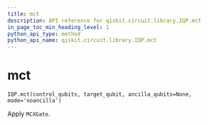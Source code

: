 ```yaml
---
title: mct
description: API reference for qiskit.circuit.library.IQP.mct
in_page_toc_min_heading_level: 1
python_api_type: method
python_api_name: qiskit.circuit.library.IQP.mct
---
```


# mct

<span id="qiskit.circuit.library.IQP.mct" />

`IQP.mct(control_qubits, target_qubit, ancilla_qubits=None, mode='noancilla')`

Apply `MCXGate`.

